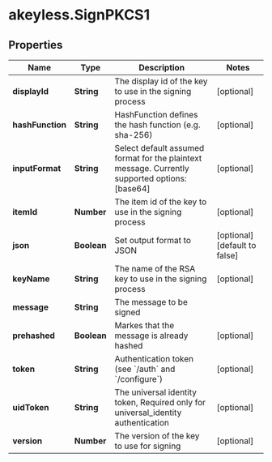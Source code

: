 # akeyless.SignPKCS1

## Properties

Name | Type | Description | Notes
------------ | ------------- | ------------- | -------------
**displayId** | **String** | The display id of the key to use in the signing process | [optional] 
**hashFunction** | **String** | HashFunction defines the hash function (e.g. sha-256) | [optional] 
**inputFormat** | **String** | Select default assumed format for the plaintext message. Currently supported options: [base64] | [optional] 
**itemId** | **Number** | The item id of the key to use in the signing process | [optional] 
**json** | **Boolean** | Set output format to JSON | [optional] [default to false]
**keyName** | **String** | The name of the RSA key to use in the signing process | [optional] 
**message** | **String** | The message to be signed | 
**prehashed** | **Boolean** | Markes that the message is already hashed | [optional] 
**token** | **String** | Authentication token (see &#x60;/auth&#x60; and &#x60;/configure&#x60;) | [optional] 
**uidToken** | **String** | The universal identity token, Required only for universal_identity authentication | [optional] 
**version** | **Number** | The version of the key to use for signing | [optional] 


